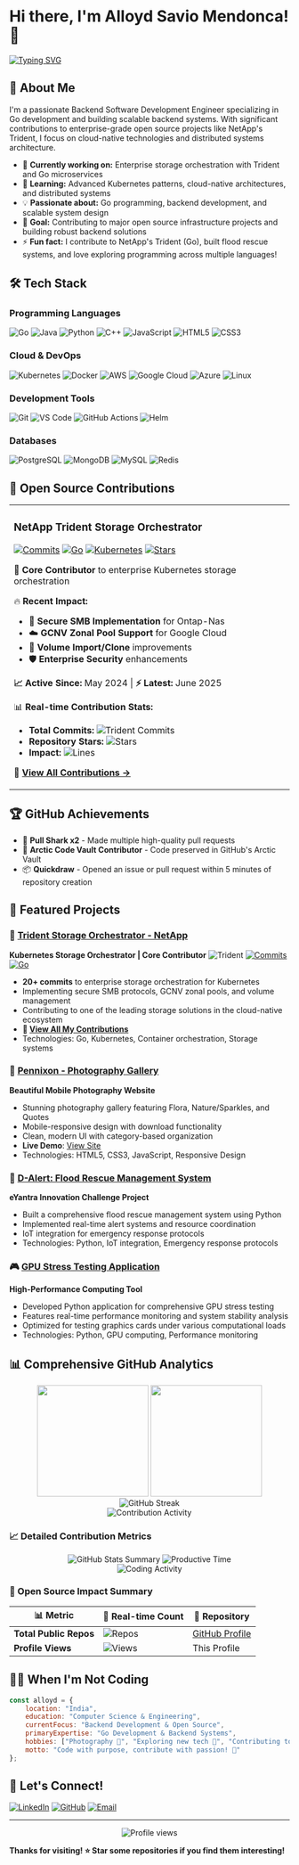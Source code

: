 # Hi there, I'm Alloyd Savio Mendonca! 👋

[![Typing SVG](https://readme-typing-svg.herokuapp.com?font=Fira+Code&pause=1000&color=36BCF7&width=435&lines=Backend+Software+Development+Engineer;Go+Developer+%26+Open+Source+Contributor;Kubernetes+%26+Container+Expert;Building+Scalable+Backend+Systems;Always+Learning+New+Technologies)](https://git.io/typing-svg)

## 🚀 About Me

I'm a passionate Backend Software Development Engineer specializing in Go development and building scalable backend systems. With significant contributions to enterprise-grade open source projects like NetApp's Trident, I focus on cloud-native technologies and distributed systems architecture.

- 🔭 **Currently working on:** Enterprise storage orchestration with Trident and Go microservices
- 🌱 **Learning:** Advanced Kubernetes patterns, cloud-native architectures, and distributed systems
- 💡 **Passionate about:** Go programming, backend development, and scalable system design
- 🎯 **Goal:** Contributing to major open source infrastructure projects and building robust backend solutions
- ⚡ **Fun fact:** I contribute to NetApp's Trident (Go), built flood rescue systems, and love exploring programming across multiple languages!

## 🛠️ Tech Stack

### Programming Languages
![Go](https://img.shields.io/badge/-Go-00ADD8?style=flat&logo=go&logoColor=white)
![Java](https://img.shields.io/badge/-Java-007396?style=flat&logo=java&logoColor=white)
![Python](https://img.shields.io/badge/-Python-3776AB?style=flat&logo=python&logoColor=white)
![C++](https://img.shields.io/badge/-C++-00599C?style=flat&logo=c%2B%2B&logoColor=white)
![JavaScript](https://img.shields.io/badge/-JavaScript-F7DF1E?style=flat&logo=javascript&logoColor=black)
![HTML5](https://img.shields.io/badge/-HTML5-E34F26?style=flat&logo=html5&logoColor=white)
![CSS3](https://img.shields.io/badge/-CSS3-1572B6?style=flat&logo=css3&logoColor=white)

### Cloud & DevOps
![Kubernetes](https://img.shields.io/badge/-Kubernetes-326CE5?style=flat&logo=kubernetes&logoColor=white)
![Docker](https://img.shields.io/badge/-Docker-2496ED?style=flat&logo=docker&logoColor=white)
![AWS](https://img.shields.io/badge/-AWS-232F3E?style=flat&logo=amazon-aws&logoColor=white)
![Google Cloud](https://img.shields.io/badge/-Google%20Cloud-4285F4?style=flat&logo=google-cloud&logoColor=white)
![Azure](https://img.shields.io/badge/-Azure-0078D4?style=flat&logo=microsoft-azure&logoColor=white)
![Linux](https://img.shields.io/badge/-Linux-FCC624?style=flat&logo=linux&logoColor=black)

### Development Tools
![Git](https://img.shields.io/badge/-Git-F05032?style=flat&logo=git&logoColor=white)
![VS Code](https://img.shields.io/badge/-VS%20Code-007ACC?style=flat&logo=visual-studio-code&logoColor=white)
![GitHub Actions](https://img.shields.io/badge/-GitHub%20Actions-2088FF?style=flat&logo=github-actions&logoColor=white)
![Helm](https://img.shields.io/badge/-Helm-0F1689?style=flat&logo=helm&logoColor=white)

### Databases
![PostgreSQL](https://img.shields.io/badge/-PostgreSQL-336791?style=flat&logo=postgresql&logoColor=white)
![MongoDB](https://img.shields.io/badge/-MongoDB-47A248?style=flat&logo=mongodb&logoColor=white)
![MySQL](https://img.shields.io/badge/-MySQL-4479A1?style=flat&logo=mysql&logoColor=white)
![Redis](https://img.shields.io/badge/-Redis-DC382D?style=flat&logo=redis&logoColor=white)

## 🌟 **Open Source Contributions**

<table>
<tr>
<td>

### NetApp Trident Storage Orchestrator
[![Commits](https://img.shields.io/badge/🚀%20Trident%20Commits-20+-brightgreen?style=for-the-badge&logo=git)](https://github.com/NetApp/trident/commits?author=alloydsa)
[![Go](https://img.shields.io/badge/Go-00ADD8?style=for-the-badge&logo=go&logoColor=white)](https://github.com/NetApp/trident)
[![Kubernetes](https://img.shields.io/badge/kubernetes-326ce5?style=for-the-badge&logo=kubernetes&logoColor=white)](https://github.com/NetApp/trident)
[![Stars](https://img.shields.io/github/stars/NetApp/trident?style=for-the-badge&logo=github&color=yellow&label=⭐)](https://github.com/NetApp/trident)

**🎯 Core Contributor** to enterprise Kubernetes storage orchestration

🔥 **Recent Impact:**
- 🔐 **Secure SMB Implementation** for Ontap-Nas
- ☁️ **GCNV Zonal Pool Support** for Google Cloud  
- 📂 **Volume Import/Clone** improvements
- 🛡️ **Enterprise Security** enhancements

**📈 Active Since:** May 2024 | **⚡ Latest:** June 2025

📊 **Real-time Contribution Stats:**
- **Total Commits:** ![Trident Commits](https://img.shields.io/badge/dynamic/json?color=brightgreen&label=&query=$.length&url=https://api.github.com/repos/NetApp/trident/commits?author=alloydsa&style=flat-square&logo=git&suffix=%20commits)
- **Repository Stars:** ![Stars](https://img.shields.io/github/stars/NetApp/trident?style=flat-square&logo=github&color=yellow)
- **Impact:** ![Lines](https://img.shields.io/badge/Impact-Enterprise%20Storage-blue?style=flat-square&logo=kubernetes)

🔗 **[View All Contributions →](https://github.com/NetApp/trident/commits?author=alloydsa)**

</td>
</tr>
</table>

## 🏆 GitHub Achievements

- 🦈 **Pull Shark x2** - Made multiple high-quality pull requests
- 🌟 **Arctic Code Vault Contributor** - Code preserved in GitHub's Arctic Vault
- 📦 **Quickdraw** - Opened an issue or pull request within 5 minutes of repository creation

## 🎯 **Featured Projects**

### 🚀 [Trident Storage Orchestrator - NetApp](https://github.com/NetApp/trident)
**Kubernetes Storage Orchestrator | Core Contributor**
![Trident](https://img.shields.io/badge/NetApp-Trident-blue?style=for-the-badge&logo=kubernetes)
[![Commits](https://img.shields.io/badge/Commits-20-brightgreen?style=for-the-badge)](https://github.com/NetApp/trident/commits?author=alloydsa)
[![Go](https://img.shields.io/badge/Go-00ADD8?style=for-the-badge&logo=go&logoColor=white)](https://github.com/NetApp/trident)

- **20+ commits** to enterprise storage orchestration for Kubernetes
- Implementing secure SMB protocols, GCNV zonal pools, and volume management
- Contributing to one of the leading storage solutions in the cloud-native ecosystem
- **🔗 [View All My Contributions](https://github.com/NetApp/trident/commits?author=alloydsa)**
- Technologies: Go, Kubernetes, Container orchestration, Storage systems

### 📸 [Pennixon - Photography Gallery](https://github.com/alloydsa/Pennixon)
**Beautiful Mobile Photography Website**
- Stunning photography gallery featuring Flora, Nature/Sparkles, and Quotes
- Mobile-responsive design with download functionality
- Clean, modern UI with category-based organization
- **Live Demo**: [View Site](https://alloydsa.github.io/Pennixon/)
- Technologies: HTML5, CSS3, JavaScript, Responsive Design

### 🌊 [D-Alert: Flood Rescue Management System](https://github.com/alloydsa/flood-rescue-system)
**eYantra Innovation Challenge Project**
- Built a comprehensive flood rescue management system using Python
- Implemented real-time alert systems and resource coordination
- IoT integration for emergency response protocols
- Technologies: Python, IoT integration, Emergency response protocols

### 🎮 [GPU Stress Testing Application](https://github.com/alloydsa/gpu-stress-app)
**High-Performance Computing Tool**
- Developed Python application for comprehensive GPU stress testing
- Features real-time performance monitoring and system stability analysis
- Optimized for testing graphics cards under various computational loads
- Technologies: Python, GPU computing, Performance monitoring

## 📊 Comprehensive GitHub Analytics

<div align="center">
  <img height="200em" src="https://github-readme-stats.vercel.app/api?username=alloydsa&show_icons=true&theme=tokyonight&include_all_commits=true&count_private=true&hide_border=true"/>
  <img height="200em" src="https://github-readme-stats.vercel.app/api/top-langs/?username=alloydsa&layout=compact&langs_count=10&theme=tokyonight&hide_border=true&exclude_repo=alloydsa"/>
</div>

<div align="center">
  <img src="https://github-readme-streak-stats.herokuapp.com/?user=alloydsa&theme=tokyonight&hide_border=true" alt="GitHub Streak" />
</div>

<div align="center">
  <img src="https://github-readme-activity-graph.vercel.app/graph?username=alloydsa&theme=tokyo-night&hide_border=true&area=true" alt="Contribution Activity" />
</div>

### 📈 Detailed Contribution Metrics
<div align="center">
  <img src="https://github-profile-summary-cards.vercel.app/api/cards/stats?username=alloydsa&theme=tokyonight" alt="GitHub Stats Summary" />
  <img src="https://github-profile-summary-cards.vercel.app/api/cards/productive-time?username=alloydsa&theme=tokyonight&utcOffset=5.5" alt="Productive Time" />
</div>

<div align="center">
  <img src="https://github-readme-stats.vercel.app/api/wakatime?username=alloydsa&theme=tokyonight&hide_border=true" alt="Coding Activity" />
</div>

### 🚀 Open Source Impact Summary
<div align="center">

| 📊 **Metric** | 🔢 **Real-time Count** | 📂 **Repository** |
|---------------|------------------------|-------------------|
| **Total Public Repos** | ![Repos](https://img.shields.io/badge/dynamic/json?color=blue&label=&query=public_repos&url=https://api.github.com/users/alloydsa&style=flat-square&logo=github) | [GitHub Profile](https://github.com/alloydsa) |
| **Profile Views** | ![Views](https://komarev.com/ghpvc/?username=alloydsa&style=flat-square&color=brightgreen) | This Profile |

</div>

## 🏃‍♂️ When I'm Not Coding

```javascript
const alloyd = {
    location: "India",
    education: "Computer Science & Engineering",
    currentFocus: "Backend Development & Open Source",
    primaryExpertise: "Go Development & Backend Systems",
    hobbies: ["Photography 📸", "Exploring new tech 🚀", "Contributing to OSS 💻"],
    motto: "Code with purpose, contribute with passion! 🌟"
};
```

## 🤝 Let's Connect!

[![LinkedIn](https://img.shields.io/badge/-LinkedIn-0077B5?style=for-the-badge&logo=linkedin&logoColor=white)](https://www.linkedin.com/in/alloydsavio/)
[![GitHub](https://img.shields.io/badge/-GitHub-181717?style=for-the-badge&logo=github&logoColor=white)](https://github.com/alloydsa)
[![Email](https://img.shields.io/badge/-Email-D14836?style=for-the-badge&logo=gmail&logoColor=white)](mailto:167860552+alloydsa@users.noreply.github.com)

---

<div align="center">
  <img src="https://komarev.com/ghpvc/?username=alloydsa&color=blueviolet&style=flat-square&label=Profile+Views" alt="Profile views" />
</div>

**Thanks for visiting! ⭐ Star some repositories if you find them interesting!**
